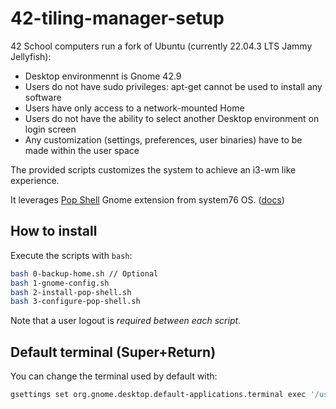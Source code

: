 # 42-tiling-manager-setup

42 School computers run a fork of Ubuntu (currently 22.04.3 LTS Jammy Jellyfish):
- Desktop environmennt is Gnome 42.9
- Users do not have sudo privileges: apt-get cannot be used to install any software
- Users have only access to a network-mounted Home
- Users do not have the ability to select another Desktop environment on login screen
- Any customization (settings, preferences, user binaries) have to be made within the user space

The provided scripts customizes the system to achieve an i3-wm like experience.

It leverages [Pop Shell](https://github.com/pop-os/shell?tab=readme-ov-file#pop-shell) Gnome extension from system76 OS. ([docs](https://support.system76.com/articles/pop-keyboard-shortcuts/))

## How to install

Execute the scripts with `bash`:
```bash
bash 0-backup-home.sh // Optional
bash 1-gnome-config.sh
bash 2-install-pop-shell.sh
bash 3-configure-pop-shell.sh
```
Note that a user logout is *required between each script*.

## Default terminal (Super+Return)

You can change the terminal used by default with:
```bash
gsettings set org.gnome.desktop.default-applications.terminal exec '/usr/bin/gnome-terminal'
```
